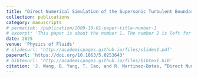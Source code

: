 ```yaml
---
title: "Direct Numerical Simulation of the Supersonic Turbulent Boundary Layer of Supercritical Carbon Dioxide"
collection: publications
category: manuscripts
# permalink: /publication/2009-10-01-paper-title-number-1
# excerpt: 'This paper is about the number 1. The number 2 is left for future work.'
date: 2025
venue: 'Physics of Fluids'
# slidesurl: 'http://academicpages.github.io/files/slides1.pdf'
paperurl: 'https://doi.org/10.1063/5.0253643'
# bibtexurl: 'http://academicpages.github.io/files/bibtex1.bib'
citation: 'J. Wang, B. Yang, T. Cao, and R. Martinez-Botas, “Direct Numerical Simulation of the Supersonic Turbulent Boundary Layer of Supercritical Carbon Dioxide”, Physics of Fluids, vol. 37, no. 2, 2025, doi: 10.1063/5.0253643. '
---
```


